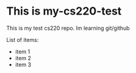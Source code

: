 # This is my-cs220-test
This is my test cs220 repo.
Im learning git/github

List of items:
* item 1
* item 2
* item 3